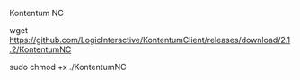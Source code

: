 Kontentum NC

wget https://github.com/LogicInteractive/KontentumClient/releases/download/2.1.2/KontentumNC

sudo chmod +x ./KontentumNC
